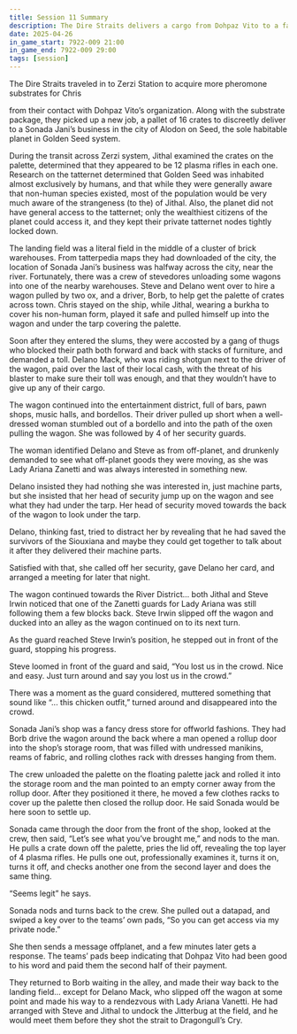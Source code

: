 ```yaml
---
title: Session 11 Summary
description: The Dire Straits delivers a cargo from Dohpaz Vito to a fancy dress shop in the city Alodon in Golden Seed.
date: 2025-04-26
in_game_start: 7922-009 21:00
in_game_end: 7922-009 29:00
tags: [session]
---
```


The Dire Straits traveled in to Zerzi Station to acquire more pheromone substrates for Chris
<!--more --> 
from their contact with Dohpaz Vito’s organization.  Along with the substrate package, they picked up a new job, a pallet of 16 crates to discreetly deliver to a Sonada Jani’s business in the city of Alodon on Seed, the sole habitable planet in Golden Seed system.

During the transit across Zerzi system, Jithal examined the crates on the palette, determined that they appeared to be 12 plasma rifles in each one. Research on the tatternet determined that Golden Seed was inhabited almost exclusively by humans, and that while they were generally aware that non-human species existed, most of the population would be very much aware of the strangeness (to the) of Jithal. Also, the planet did not have general access to the tatternet; only the wealthiest citizens of the planet could access it, and they kept their private tatternet nodes tightly locked down.

The landing field was a literal field in the middle of a cluster of brick warehouses. From tatterpedia maps they had downloaded of the city, the location of Sonada Jani’s business was halfway across the city, near the river.  Fortunately, there was a crew of stevedores unloading some wagons into one of the nearby warehouses.  Steve and Delano went over to hire a wagon pulled by two ox, and a driver, Borb, to help get the palette of crates across town. Chris stayed on the ship, while Jithal, wearing a burkha to cover his non-human form, played it safe and pulled himself up into the wagon and under the tarp covering the palette.

Soon after they entered the slums, they were accosted by a gang of thugs who blocked their path both forward and back with stacks of furniture, and demanded a toll. Delano Mack, who was riding shotgun next to the driver of the wagon, paid over the last of their local cash, with the threat of his blaster to make sure their toll was enough, and that they wouldn’t have to give up any of their cargo.

The wagon continued into the entertainment district, full of bars, pawn shops, music halls, and bordellos.  Their driver pulled up short when a well-dressed woman stumbled out of a bordello and into the path of the oxen pulling the wagon. She was followed by 4 of her security guards.

The woman identified Delano and Steve as from off-planet, and drunkenly demanded to see what off-planet goods they were moving, as she was Lady Ariana Zanetti and was always interested in something new.

Delano insisted they had nothing she was interested in, just machine parts, but she insisted that her head of security jump up on the wagon and see what they had under the tarp. Her head of security moved towards the back of the wagon to look under the tarp.

Delano, thinking fast, tried to distract her by revealing that he had saved the survivors of the Siouxiana and maybe they could get together to talk about it after they delivered their machine parts.

Satisfied with that, she called off her security, gave Delano her card, and arranged a meeting for later that night.

The wagon continued towards the River District… both Jithal and Steve Irwin noticed that one of the Zanetti guards for Lady Ariana was still following them a few blocks back.  Steve Irwin slipped off the wagon and ducked into an alley as the wagon continued on to its next turn.

As the guard reached Steve Irwin’s position, he stepped out in front of the guard, stopping his progress.

Steve loomed in front of the guard and said, “You lost us in the crowd. Nice and easy. Just turn around and say you lost us in the crowd.”

There was a moment as the guard considered, muttered something that sound like “... this chicken outfit,” turned around and disappeared into the crowd.

Sonada Jani’s shop was a fancy dress store for offworld fashions.  They had Borb drive the wagon around the back where a man opened a rollup door into the shop’s storage room, that was filled with undressed manikins, reams of fabric, and rolling clothes rack with dresses hanging from them.

The crew unloaded the palette on the floating palette jack and rolled it into the storage room and the man pointed to an empty corner away from the rollup door.  After they positioned it there, he moved a few clothes racks to cover up the palette then closed the rollup door.  He said Sonada would be here soon to settle up.

Sonada came through the door from the front of the shop, looked at the crew, then said, “Let’s see what you’ve brought me,” and nods to the man.  He pulls a crate down off the palette, pries the lid off, revealing the top layer of 4 plasma rifles.  He pulls one out, professionally examines it, turns it on, turns it off, and checks another one from the second layer and does the same thing.

“Seems legit” he says.

Sonada nods and turns back to the crew. She pulled out a datapad, and swiped a key over to the teams’ own pads, “So you can get access via my private node.”

She then sends a message offplanet, and a few minutes later gets a response.  The teams’ pads beep indicating that Dohpaz Vito had been good to his word and paid them the second half of their payment.

They returned to Borb waiting in the alley, and made their way back to the landing field… except for Delano Mack, who slipped off the wagon at some point and made his way to a rendezvous with Lady Ariana Vanetti. He had arranged with Steve and Jithal to undock the Jitterbug at the field, and he would meet them before they shot the strait to Dragongull’s Cry. 
